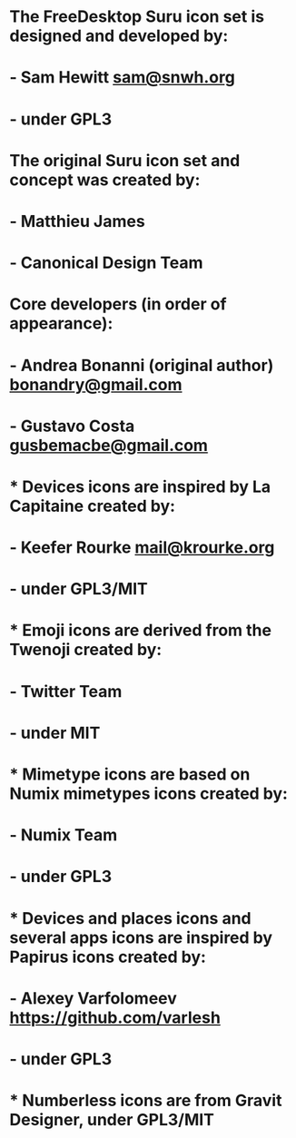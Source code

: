 # The FreeDesktop Suru icon set is designed and developed by:
# - Sam Hewitt <sam@snwh.org>
# - under GPL3

# The original Suru icon set and concept was created by:
# - Matthieu James
# - Canonical Design Team

# Core developers (in order of appearance):
# - Andrea Bonanni (original author) <bonandry@gmail.com>
# - Gustavo Costa <gusbemacbe@gmail.com>

# * Devices icons are inspired by La Capitaine created by:
# - Keefer Rourke <mail@krourke.org>
# - under GPL3/MIT

# * Emoji icons are derived from the Twenoji created by:
# - Twitter Team
# - under MIT

# * Mimetype icons are based on Numix mimetypes icons created by:
# - Numix Team
# - under GPL3

# * Devices and places icons and several apps icons are inspired by Papirus icons created by:
# - Alexey Varfolomeev <https://github.com/varlesh>
# - under GPL3

# * Numberless icons are from Gravit Designer, under GPL3/MIT

